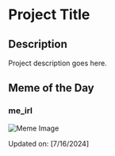 # Project Title

## Description

Project description goes here.

## Meme of the Day

### me_irl
![Meme Image](https://i.redd.it/eukaaxbtv9cd1.png)

Updated on: [7/16/2024]
